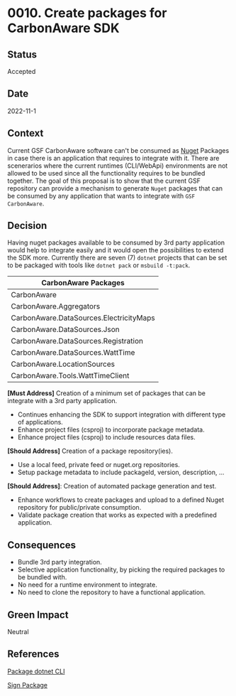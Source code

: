 # 0010. Create packages for CarbonAware SDK

## Status

Accepted

## Date

2022-11-1

## Context

Current GSF CarbonAware software can't be consumed as [Nuget](https://www.nuget.org) Packages in case there is an application that requires to integrate with it. There are scenerarios where the current runtimes (CLI/WebApi) environments are not allowed to be used since all the functionality requires to be bundled together.
The goal of this proposal is to show that the current GSF repository can provide a mechanism to generate `Nuget` packages that can be consumed by any application that wants to integrate with `GSF CarbonAware`.

## Decision

Having nuget packages available to be consumed by 3rd party application would help to integrate easily and it would open the possibilities to extend the SDK more.
Currently there are seven (7) `dotnet` projects that can be set to be packaged with tools like `dotnet pack` or `msbuild -t:pack`.

|CarbonAware Packages|
|--------------------|
|CarbonAware|
|CarbonAware.Aggregators|
|CarbonAware.DataSources.ElectricityMaps|
|CarbonAware.DataSources.Json|
|CarbonAware.DataSources.Registration|
|CarbonAware.DataSources.WattTime|
|CarbonAware.LocationSources|
|CarbonAware.Tools.WattTimeClient|


**[Must Address]** Creation of a minimum set of packages that can be integrate with a 3rd party application.
  * Continues enhancing the SDK to support integration with different type of applications.
  * Enhance project files (csproj) to incorporate package metadata.
  * Enhance project files (csproj) to include resources data files.

**[Should Address]** Creation of a package repository(ies).
  * Use a local feed, private feed or nuget.org repositories.
  * Setup package metadata to include packageId, version, description, ...
  
**[Should Address]**: Creation of automated package generation and test.
  * Enhance workflows to create packages and upload to a defined Nuget repository for public/private consumption.
  * Validate package creation that works as expected with a predefined application.

## Consequences

- Bundle 3rd party integration.
- Selective application functionality, by picking the required packages to be bundled with.
- No need for a runtime environment to integrate.
- No need to clone the repository to have a functional application.

## Green Impact
Neutral

## References

[Package dotnet CLI](https://learn.microsoft.com/en-us/nuget/create-packages/creating-a-package-dotnet-cli)

[Sign Package](https://learn.microsoft.com/en-us/nuget/create-packages/sign-a-package)
